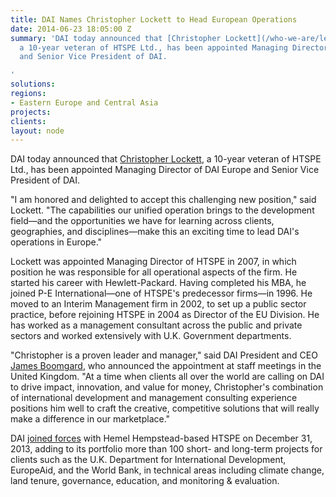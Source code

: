 ```yaml
---
title: DAI Names Christopher Lockett to Head European Operations
date: 2014-06-23 18:05:00 Z
summary: 'DAI today announced that [Christopher Lockett](/who-we-are/leadership/christopher-lockett),
  a 10-year veteran of HTSPE Ltd., has been appointed Managing Director of DAI Europe
  and Senior Vice President of DAI.

'
solutions: 
regions:
- Eastern Europe and Central Asia
projects: 
clients: 
layout: node
---
```


DAI today announced that [Christopher Lockett][1], a 10-year veteran of HTSPE Ltd., has been appointed Managing Director of DAI Europe and Senior Vice President of DAI.

"I am honored and delighted to accept this challenging new position," said Lockett. "The capabilities our unified operation brings to the development field—and the opportunities we have for learning across clients, geographies, and disciplines—make this an exciting time to lead DAI's operations in Europe."

Lockett was appointed Managing Director of HTSPE in 2007, in which position he was responsible for all operational aspects of the firm. He started his career with Hewlett-Packard. Having completed his MBA, he joined P-E International—one of HTSPE's predecessor firms—in 1996. He moved to an Interim Management firm in 2002, to set up a public sector practice, before rejoining HTSPE in 2004 as Director of the EU Division. He has worked as a management consultant across the public and private sectors and worked extensively with U.K. Government departments.

"Christopher is a proven leader and manager," said DAI President and CEO [James Boomgard][2], who announced the appointment at staff meetings in the United Kingdom. "At a time when clients all over the world are calling on DAI to drive impact, innovation, and value for money, Christopher's combination of international development and management consulting experience positions him well to craft the creative, competitive solutions that will really make a difference in our marketplace."

DAI [joined forces][3] with Hemel Hempstead-based HTSPE on December 31, 2013, adding to its portfolio more than 100 short- and long-term projects for clients such as the U.K. Department for International Development, EuropeAid, and the World Bank, in technical areas including climate change, land tenure, governance, education, and monitoring & evaluation.

[1]: /who-we-are/leadership/christopher-lockett
[2]: /who-we-are/leadership/james-boomgard
[3]: /news/dai-joins-forces-international-development-consultancy-htspe-ltd
